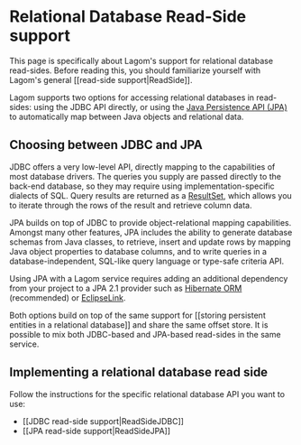 # Relational Database Read-Side support

This page is specifically about Lagom's support for relational database read-sides.  Before reading this, you should familiarize yourself with Lagom's general [[read-side support|ReadSide]].

Lagom supports two options for accessing relational databases in read-sides: using the JDBC API directly, or using the [Java Persistence API (JPA)](http://www.oracle.com/technetwork/java/javaee/tech/persistence-jsp-140049.html) to automatically map between Java objects and relational data.

## Choosing between JDBC and JPA

JDBC offers a very low-level API, directly mapping to the capabilities of most database drivers. The queries you supply are passed directly to the back-end database, so they may require using implementation-specific dialects of SQL. Query results are returned as a [ResultSet](http://docs.oracle.com/javase/7/docs/api/java/sql/ResultSet.html), which allows you to iterate through the rows of the result and retrieve column data.

JPA builds on top of JDBC to provide object-relational mapping capabilities. Amongst many other features, JPA includes the ability to generate database schemas from Java classes, to retrieve, insert and update rows by mapping Java object properties to database columns, and to write queries in a database-independent, SQL-like query language or type-safe criteria API.

Using JPA with a Lagom service requires adding an additional dependency from your project to a JPA 2.1 provider such as [Hibernate ORM](http://hibernate.org/orm/) (recommended) or [EclipseLink](http://www.eclipse.org/eclipselink/).

Both options build on top of the same support for [[storing persistent entities in a relational database]] and share the same offset store. It is possible to mix both JDBC-based and JPA-based read-sides in the same service.

## Implementing a relational database read side

Follow the instructions for the specific relational database API you want to use:

* [[JDBC read-side support|ReadSideJDBC]]
* [[JPA read-side support|ReadSideJPA]]

